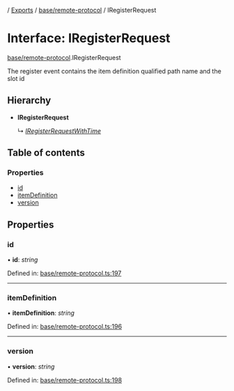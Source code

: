 [](../README.md) / [Exports](../modules.md) / [base/remote-protocol](../modules/base_remote_protocol.md) / IRegisterRequest

# Interface: IRegisterRequest

[base/remote-protocol](../modules/base_remote_protocol.md).IRegisterRequest

The register event contains the item definition qualified
path name and the slot id

## Hierarchy

* **IRegisterRequest**

  ↳ [*IRegisterRequestWithTime*](client_internal_testing.iregisterrequestwithtime.md)

## Table of contents

### Properties

- [id](base_remote_protocol.iregisterrequest.md#id)
- [itemDefinition](base_remote_protocol.iregisterrequest.md#itemdefinition)
- [version](base_remote_protocol.iregisterrequest.md#version)

## Properties

### id

• **id**: *string*

Defined in: [base/remote-protocol.ts:197](https://github.com/onzag/itemize/blob/11a98dec/base/remote-protocol.ts#L197)

___

### itemDefinition

• **itemDefinition**: *string*

Defined in: [base/remote-protocol.ts:196](https://github.com/onzag/itemize/blob/11a98dec/base/remote-protocol.ts#L196)

___

### version

• **version**: *string*

Defined in: [base/remote-protocol.ts:198](https://github.com/onzag/itemize/blob/11a98dec/base/remote-protocol.ts#L198)
